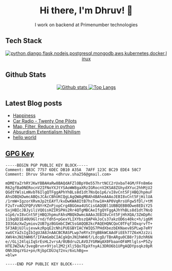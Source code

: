 <h1 align="center">Hi there, I'm Dhruv! 👋</h1>
<p align="center">I work on backend at Primenumber technologies</p>

## Tech Stack
<p align="center">
  <a href="#">
    <img src="https://skillicons.dev/icons?i=python,django,flask,nodejs,postgresql,mongodb,aws,kubernetes,docker,linux" alt="python,django,flask,nodejs,postgresql,mongodb,aws,kubernetes,docker,linux" />
  </a>
</p>

## Github Stats
<p align="center"><a href="#">
    <img src="https://github-readme-stats.vercel.app/api?username=dhruvsha256&theme=onedark&show_icons=true&hide_rank=true&custom_title=Stats&count_private=true&hide_border=true&hide=issues&line_height=24&bg_color=0d1117" alt="Github stats" />
    <img src="https://github-readme-stats.vercel.app/api/top-langs/?username=dhruvsha256&layout=compact&theme=onedark&count_private=true&hide_border=true&bg_color=0d1117" alt="Top Langs">
</a></p>

## Latest Blog posts
<!-- BLOG-POST-LIST:START -->
- [Happiness](https://dhruvsha256.github.io/posts/2022/08/happiness/)
- [Car Radio - Twenty One Pilots](https://dhruvsha256.github.io/posts/2022/08/car-radio-twenty-one-pilots/)
- [Map, Filter, Reduce in python](https://dhruvsha256.github.io/posts/2022/07/map-filter-reduce-in-python/)
- [Absurdism Extentialism Nihilism](https://dhruvsha256.github.io/posts/2022/07/absurdism-extentialism-nihilism/)
- [hello world](https://dhruvsha256.github.io/posts/2022/07/hello-world/)
<!-- BLOG-POST-LIST:END -->


## [GPG Key](https://github.com/dhruvSHA256.gpg)
```
-----BEGIN PGP PUBLIC KEY BLOCK-----
Comment: BB3C 7757 6DEC DB10 A35A  7AFF 123C BC29 EDE4 58C7
Comment: Dhruv Sharma <dhruv.sha256@gmail.com>

mDMEYaZrhRYJKwYBBAHaRw8BAQdAFZlOBpY0e557hrtNCC2rUxbaT4GM/FFn8m6e
R62gfBa0NERocnV2IFNoYXJtYSAoWW8gaXRzIGRocnV2KSA8ZGhydXYuc2hhMjU2
QGdtYWlsLmNvbT6IlgQTFggAPhYhBLs8d1dt7NsQo1p6/xI8vCnt5FjHBQJhpmuF
AhsDBQkDwmcABQsJCAcCBhUKCQgLAgQWAgMBAh4BAheAAAoJEBI8vCnt5FjHilUA
/1rmW+IgzorXRvmJp2tEAYT/kvDwKWA8ItB7hsTnw1H+AP0VqRrsUFgw5fDl/+tM
F2uTrvAO2FQPzVNYrKZnPjopCrg4BGGma4USCisGAQQBl1UBBQEBB0Dwe8EDiY25
SxjHBIcJBJyiliVQOisHZIRSPHs2Rr4QTgMBCAeIfgQYFggAJhYhBLs8d1dt7NsQ
o1p6/xI8vCnt5FjHBQJhpmuFAhsMBQkDwmcAAAoJEBI8vCnt5FjHhXQA/3ZmDpRc
119qOD1E40U9Glrnd/fdh5+pGexYLIXYbszQAP4kJoCs37akzOD6s40kc+h/ig6M
IO3GAzXwZymiov2UB7gzBGGmbCIWCSsGAQQB2kcPAQEHQNCQoC0TFqf3OxqrvfT+
5F3ABjUJlujevwkzRpqE2cNhiPUEGBYIACYWIQS7PHdXbezbEKNaev8SPLwp7eRY
xwUCYaZsIgIbIgUJA8JnAACBCRASPLwp7eRYx3YgBBkWCAAdFiEEh77Z6xHJz2zi
XWV4nJN1hWH6f/IFAmGmbCIACgkQnJN1hWH6f/LdcgD/TBnARgu0CB8r7i0zhR6N
e//GLj24lqiIqSrEsHL2vrsA/0UBdru2LAVOJYGRWqAX0FbaanOFAMtlgls+P5Zy
HTEJWZkA/3vegBrvn+9Yjol2M2jXlj5Qo7EpXfnyAi3DRO6b1UPgAQDYpsqkz0pR
ONh3DqzYGz+pn/RjbpCDUJq72nv/6xLhBg==
=blw+

-----END PGP PUBLIC KEY BLOCK-----
```
